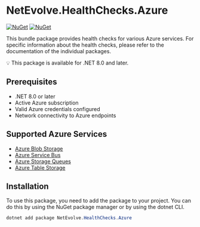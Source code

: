 # NetEvolve.HealthChecks.Azure

[![NuGet](https://img.shields.io/nuget/v/NetEvolve.HealthChecks.Azure?logo=nuget)](https://www.nuget.org/packages/NetEvolve.HealthChecks.Azure/)
[![NuGet](https://img.shields.io/nuget/dt/NetEvolve.HealthChecks.Azure?logo=nuget)](https://www.nuget.org/packages/NetEvolve.HealthChecks.Azure/)

This bundle package provides health checks for various Azure services. For specific information about the health checks, please refer to the documentation of the individual packages.

:bulb: This package is available for .NET 8.0 and later.

## Prerequisites

- .NET 8.0 or later
- Active Azure subscription
- Valid Azure credentials configured
- Network connectivity to Azure endpoints

## Supported Azure Services

- [Azure Blob Storage](https://www.nuget.org/packages/NetEvolve.HealthChecks.Azure.Blobs/)
- [Azure Service Bus](https://www.nuget.org/packages/NetEvolve.HealthChecks.Azure.ServiceBus/)
- [Azure Storage Queues](https://www.nuget.org/packages/NetEvolve.HealthChecks.Azure.Queues/)
- [Azure Table Storage](https://www.nuget.org/packages/NetEvolve.HealthChecks.Azure.Tables/)

## Installation
To use this package, you need to add the package to your project. You can do this by using the NuGet package manager or by using the dotnet CLI.
```powershell
dotnet add package NetEvolve.HealthChecks.Azure
```